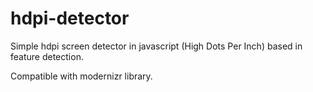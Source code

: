 hdpi-detector
=============

Simple hdpi screen detector in javascript (High Dots Per Inch) based in feature detection.

Compatible with modernizr library.
